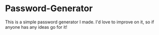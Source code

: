 # Password-Generator
This is a simple password generator I made. I'd love to improve on it, so if anyone has any ideas go for it!
